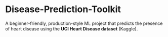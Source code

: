 # Disease-Prediction-Toolkit
A beginner-friendly, production-style ML project that predicts the presence of heart disease using the **UCI Heart Disease dataset** (Kaggle).
